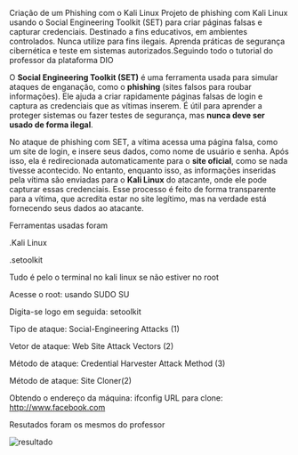 Criação de um Phishing com o Kali Linux
Projeto de phishing com Kali Linux usando o Social Engineering Toolkit (SET) para criar páginas falsas e capturar credenciais. Destinado a fins educativos, em ambientes controlados. Nunca utilize para fins ilegais. Aprenda práticas de segurança cibernética e teste em sistemas autorizados.Seguindo todo o tutorial do professor da plataforma DIO

O **Social Engineering Toolkit (SET)** é uma ferramenta usada para simular ataques de enganação, como o **phishing** (sites falsos para roubar informações). Ele ajuda a criar rapidamente páginas falsas de login e captura as credenciais que as vítimas inserem. É útil para aprender a proteger sistemas ou fazer testes de segurança, mas **nunca deve ser usado de forma ilegal**.


No ataque de phishing com SET, a vítima acessa uma página falsa, como um site de login, e insere seus dados, como nome de usuário e senha. Após isso, ela é redirecionada automaticamente para o **site oficial**, como se nada tivesse acontecido. No entanto, enquanto isso, as informações inseridas pela vítima são enviadas para o **Kali Linux** do atacante, onde ele pode capturar essas credenciais. Esse processo é feito de forma transparente para a vítima, que acredita estar no site legítimo, mas na verdade está fornecendo seus dados ao atacante.


Ferramentas usadas foram 	



.Kali Linux

.setoolkit

Tudo é pelo o terminal no kali linux se não estiver no root


Acesse o root: usando SUDO SU

Digita-se logo em seguida: setoolkit

Tipo de ataque: Social-Engineering Attacks (1)

Vetor de ataque: Web Site Attack Vectors
(2)

Método de ataque: Credential Harvester Attack Method (3)

Método de ataque: Site Cloner(2)

Obtendo o endereço da máquina: ifconfig
URL para clone: http://www.facebook.com

Resutados foram os mesmos do professor


![resultado](https://github.com/user-attachments/assets/e240aa0f-a16d-432d-a69c-7b1e9c44d610)
